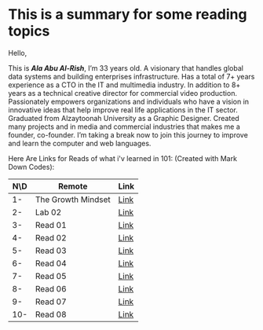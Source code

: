 # This is a summary for some reading topics

Hello,

This is **_Ala Abu Al-Rish_**, I’m 33 years old. A visionary that handles global data systems and building enterprises infrastructure. Has a total of 7+ years experience as a CTO in the IT and multimedia industry. In addition to 8+ years as a technical creative director for commercial video production. Passionately empowers organizations and individuals who have a vision in innovative ideas that help improve real life applications in the IT sector.
Graduated from Alzaytoonah University as a Graphic Designer. Created many projects and in media and commercial industries that makes me a founder, co-founder. 
I’m taking a break now to join this journey to improve and learn the computer and web languages.


Here Are Links for Reads of what i'v learned in 101: (Created with Mark Down Codes):


N\D| Remote              | **Link**
-- |---------------------|--------------------------------
1- | The Growth Mindset  | [Link](https://alaa-rish.github.io/101-reading-notes/lab01)
2- | Lab 02              | [Link](https://alaa-rish.github.io/101-reading-notes/lab02)
3- | Read 01             | [Link](https://alaa-rish.github.io/101-reading-notes/read01)
4- | Read 02             | [Link](https://alaa-rish.github.io/101-reading-notes/read02)
5- | Read 03             | [Link](https://alaa-rish.github.io/101-reading-notes/read03)
6- | Read 04             | [Link]()
7- | Read 05             | [Link]()
8- | Read 06             | [Link]()
9- | Read 07             | [Link]()
10-| Read 08             | [Link]()


